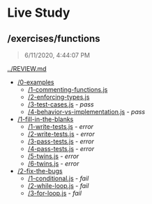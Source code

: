 # Live Study 

## /exercises/functions 

> 6/11/2020, 4:44:07 PM 

[../REVIEW.md](../REVIEW.md)

- [/0-examples](./0-examples/REVIEW.md)
  - [/1-commenting-functions.js](./0-examples/REVIEW.md#1-commenting-functionsjs)  
  - [/2-enforcing-types.js](./0-examples/REVIEW.md#2-enforcing-typesjs)  
  - [/3-test-cases.js](./0-examples/REVIEW.md#3-test-casesjs) - _pass_ 
  - [/4-behavior-vs-implementation.js](./0-examples/REVIEW.md#4-behavior-vs-implementationjs) - _pass_ 
- [/1-fill-in-the-blanks](./1-fill-in-the-blanks/REVIEW.md)
  - [/1-write-tests.js](./1-fill-in-the-blanks/REVIEW.md#1-write-testsjs) - _error_ 
  - [/2-write-tests.js](./1-fill-in-the-blanks/REVIEW.md#2-write-testsjs) - _error_ 
  - [/3-pass-tests.js](./1-fill-in-the-blanks/REVIEW.md#3-pass-testsjs) - _error_ 
  - [/4-pass-tests.js](./1-fill-in-the-blanks/REVIEW.md#4-pass-testsjs) - _error_ 
  - [/5-twins.js](./1-fill-in-the-blanks/REVIEW.md#5-twinsjs) - _error_ 
  - [/6-twins.js](./1-fill-in-the-blanks/REVIEW.md#6-twinsjs) - _error_ 
- [/2-fix-the-bugs](./2-fix-the-bugs/REVIEW.md)
  - [/1-conditional.js](./2-fix-the-bugs/REVIEW.md#1-conditionaljs) - _fail_ 
  - [/2-while-loop.js](./2-fix-the-bugs/REVIEW.md#2-while-loopjs) - _fail_ 
  - [/3-for-loop.js](./2-fix-the-bugs/REVIEW.md#3-for-loopjs) - _fail_ 

